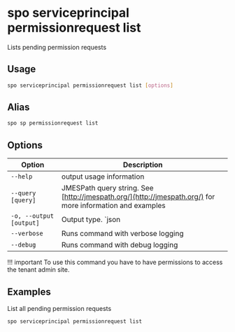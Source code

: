 # spo serviceprincipal permissionrequest list

Lists pending permission requests

## Usage

```sh
spo serviceprincipal permissionrequest list [options]
```

## Alias

```sh
spo sp permissionrequest list
```

## Options

Option|Description
------|-----------
`--help`|output usage information
`--query [query]`|JMESPath query string. See [http://jmespath.org/](http://jmespath.org/) for more information and examples
`-o, --output [output]`|Output type. `json|text`. Default `text`
`--verbose`|Runs command with verbose logging
`--debug`|Runs command with debug logging

!!! important
    To use this command you have to have permissions to access the tenant admin site.

## Examples

List all pending permission requests

```sh
spo serviceprincipal permissionrequest list
```